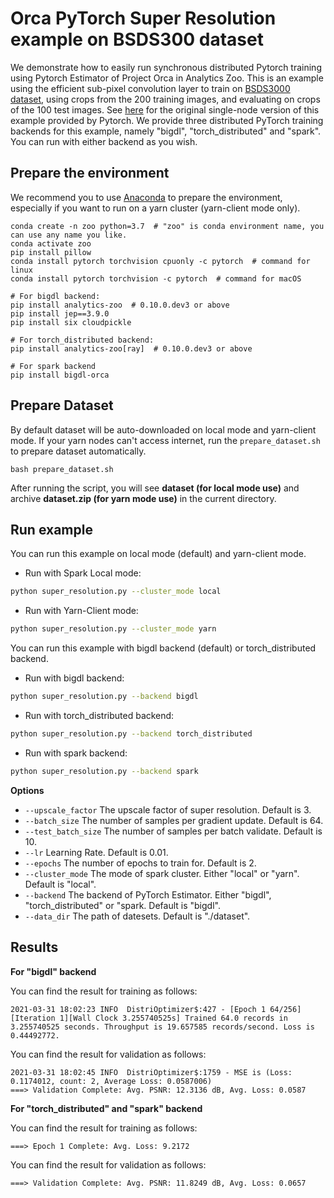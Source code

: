 # Orca PyTorch Super Resolution example on BSDS300 dataset

We demonstrate how to easily run synchronous distributed Pytorch training using Pytorch Estimator of Project Orca in Analytics Zoo. This is an example using the efficient sub-pixel convolution layer to train on [BSDS3000 dataset](https://www2.eecs.berkeley.edu/Research/Projects/CS/vision/bsds/), using crops from the 200 training images, and evaluating on crops of the 100 test images. See [here](https://github.com/pytorch/examples/tree/master/super_resolution) for the original single-node version of this example provided by Pytorch. We provide three distributed PyTorch training backends for this example, namely "bigdl", "torch_distributed" and "spark". You can run with either backend as you wish.

## Prepare the environment
We recommend you to use [Anaconda](https://www.anaconda.com/distribution/#linux) to prepare the environment, especially if you want to run on a yarn cluster (yarn-client mode only).
```
conda create -n zoo python=3.7  # "zoo" is conda environment name, you can use any name you like.
conda activate zoo
pip install pillow
conda install pytorch torchvision cpuonly -c pytorch  # command for linux
conda install pytorch torchvision -c pytorch  # command for macOS

# For bigdl backend:
pip install analytics-zoo  # 0.10.0.dev3 or above
pip install jep==3.9.0
pip install six cloudpickle

# For torch_distributed backend:
pip install analytics-zoo[ray]  # 0.10.0.dev3 or above

# For spark backend
pip install bigdl-orca
```

## Prepare Dataset
By default dataset will be auto-downloaded on local mode and yarn-client mode.
If your yarn nodes can't access internet, run the `prepare_dataset.sh` to prepare dataset automatically.
```
bash prepare_dataset.sh
```
After running the script, you will see  **dataset (for local mode use)** and archive **dataset.zip (for yarn mode use)** in the current directory.

## Run example
You can run this example on local mode (default) and yarn-client mode.

- Run with Spark Local mode:
```bash
python super_resolution.py --cluster_mode local
```

- Run with Yarn-Client mode:
```bash
python super_resolution.py --cluster_mode yarn
```

You can run this example with bigdl backend (default) or torch_distributed backend. 

- Run with bigdl backend:
```bash
python super_resolution.py --backend bigdl
```

- Run with torch_distributed backend:
```bash
python super_resolution.py --backend torch_distributed
```

- Run with spark backend:
```bash
python super_resolution.py --backend spark
```

**Options**
* `--upscale_factor` The upscale factor of super resolution. Default is 3.
* `--batch_size` The number of samples per gradient update. Default is 64.
* `--test_batch_size` The number of samples per batch validate. Default is 10.
* `--lr` Learning Rate. Default is 0.01.
* `--epochs` The number of epochs to train for. Default is 2.
* `--cluster_mode` The mode of spark cluster. Either "local" or "yarn". Default is "local".
* `--backend` The backend of PyTorch Estimator. Either "bigdl", "torch_distributed" or "spark. Default is "bigdl".
* `--data_dir` The path of datesets. Default is "./dataset".

## Results

**For "bigdl" backend**

You can find the result for training as follows:
```
2021-03-31 18:02:23 INFO  DistriOptimizer$:427 - [Epoch 1 64/256][Iteration 1][Wall Clock 3.255740525s] Trained 64.0 records in 3.255740525 seconds. Throughput is 19.657585 records/second. Loss is 0.44492772.
```
You can find the result for validation as follows:
```
2021-03-31 18:02:45 INFO  DistriOptimizer$:1759 - MSE is (Loss: 0.1174012, count: 2, Average Loss: 0.0587006)
===> Validation Complete: Avg. PSNR: 12.3136 dB, Avg. Loss: 0.0587
```

**For "torch_distributed" and "spark" backend**

You can find the result for training as follows:
```
===> Epoch 1 Complete: Avg. Loss: 9.2172
```
You can find the result for validation as follows:
```
===> Validation Complete: Avg. PSNR: 11.8249 dB, Avg. Loss: 0.0657
```
